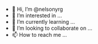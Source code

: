 - 👋 Hi, I’m @nelsonyrg
- 👀 I’m interested in ...
- 🌱 I’m currently learning ...
- 💞️ I’m looking to collaborate on ...
- 📫 How to reach me ...

<!---
nelsonyrg/nelsonyrg is a ✨ special ✨ repository because its `README.md` (this file) appears on your GitHub profile.
You can click the Preview link to take a look at your changes.
--->
